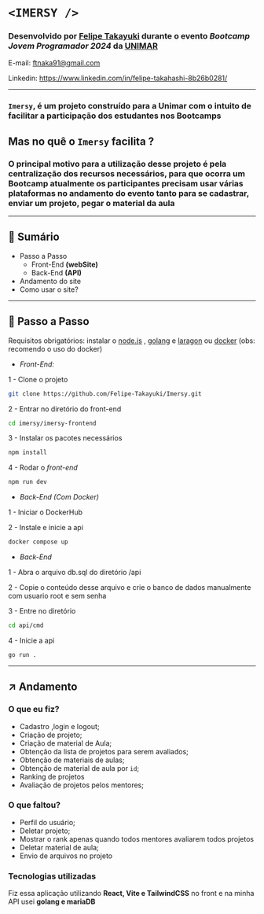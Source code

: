 # 

# `<IMERSY />`

### Desenvolvido por [Felipe Takayuki](https://github.com/Felipe-Takayuki) durante o evento *Bootcamp Jovem Programador 2024* da [UNIMAR](https://unimar.br/)

E-mail: [ftnaka91@gmail.com](mailto:ftnaka91@gmail.com) 

Linkedin: https://www.linkedin.com/in/felipe-takahashi-8b26b0281/

---

### **`Imersy`, é um projeto construído para a Unimar com o intuito de facilitar   a participação dos estudantes nos Bootcamps**

## Mas no quê o `Imersy` facilita ?

### O principal motivo para a utilização desse projeto é pela centralização dos recursos necessários, para que ocorra um Bootcamp atualmente os participantes precisam usar várias plataformas no andamento do evento tanto para se cadastrar, enviar um projeto, pegar o material da aula

---

## 📖 Sumário

- Passo a Passo
    - Front-End **(webSite)**
    - Back-End **(API)**
- Andamento do site
- Como usar o site?

---

## 👣 Passo a Passo

Requisitos obrigatórios: instalar o [node.js](https://nodejs.org/pt/download/prebuilt-installer) , [golang](https://go.dev/doc/install) e  [laragon](https://laragon.org/download/) ou [docker](https://www.docker.com/) (obs: recomendo o uso do docker)

- *Front-End:*

1 - Clone o projeto 

```bash
git clone https://github.com/Felipe-Takayuki/Imersy.git
```

2 - Entrar no diretório do front-end

```bash
cd imersy/imersy-frontend
```

3 - Instalar os pacotes necessários

```bash
npm install
```

4 - Rodar o *front-end*

```bash
npm run dev
```

- *Back-End (Com Docker)*

1 - Iniciar o DockerHub

2 - Instale e inicie a api

```bash
docker compose up
```

- *Back-End*

1 - Abra o arquivo db.sql do diretório /api 

2 - Copie o conteúdo desse arquivo  e crie o banco de dados manualmente com usuario root e sem senha

3 - Entre no diretório

```bash
cd api/cmd
```

4 - Inicie a api

```bash
go run . 
```

---

## ↗️ Andamento

### O que eu fiz?

- Cadastro ,login e logout;
- Criação de projeto;
- Criação de material de Aula;
- Obtenção da lista de projetos para serem avaliados;
- Obtenção de materiais de aulas;
- Obtenção de material de aula por `id`;
- Ranking de projetos
- Avaliação de projetos pelos mentores;

### O que faltou?

- Perfil do usuário;
- Deletar projeto;
- Mostrar o rank apenas quando todos mentores avaliarem todos projetos
- Deletar material de aula;
- Envio de arquivos no projeto

### Tecnologias utilizadas

Fiz essa aplicação utilizando **React, Vite e TailwindCSS** no front e na minha API usei **golang e mariaDB**